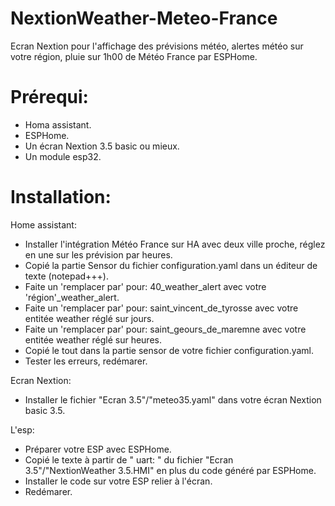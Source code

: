 # NextionWeather-Meteo-France
Ecran Nextion pour l'affichage des prévisions météo, alertes météo sur votre région, pluie sur 1h00 de Météo France par ESPHome.

# Prérequi:

- Homa assistant.
- ESPHome.
- Un écran Nextion 3.5 basic ou mieux.
- Un module esp32.

# Installation:
Home assistant:
- Installer l'intégration Météo France sur HA avec deux ville proche, réglez en une sur les prévision par heures.
- Copié la partie Sensor du fichier configuration.yaml dans un éditeur de texte (notepad+++).
- Faite un 'remplacer par' pour: 40_weather_alert avec votre 'région'_weather_alert.
- Faite un 'remplacer par' pour: saint_vincent_de_tyrosse avec votre entitée weather réglé sur jours.
- Faite un 'remplacer par' pour: saint_geours_de_maremne avec votre entitée weather réglé sur heures.
- Copié le tout dans la partie sensor de votre fichier configuration.yaml.
- Tester les erreurs, redémarer.

Ecran Nextion:
- Installer le fichier "Ecran 3.5"/"meteo35.yaml" dans votre écran Nextion basic 3.5.

L'esp:
- Préparer votre ESP avec ESPHome.
- Copié le texte à partir de " uart: " du fichier "Ecran 3.5"/"NextionWeather 3.5.HMI" en plus du code généré par ESPHome.
- Installer le code sur votre ESP relier à l'écran.
- Redémarer.



